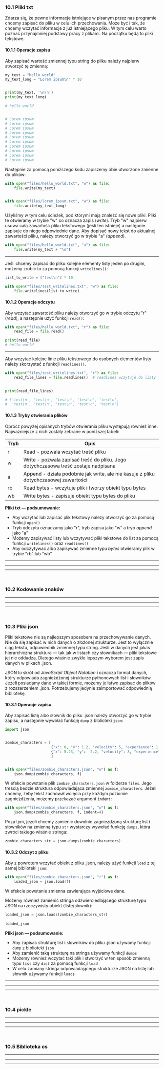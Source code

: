 ### 10.1 Pliki txt
Zdarza się, że pewne informacje istniejące w pisanym przez nas programie chcemy zapisać do pliku w celu ich przechowania. Może być i tak, że chcemy wczytać informacje z już istniejącego pliku. W tym celu warto poznać przynajmniej podstawy pracy z plikami. Na początku będą to pliki tekstowe.

#### 10.1.1 Operacje zapisu
Aby zapisać wartość zmiennej typu string do pliku należy najpierw stworzyć tę zmienną:

```python
my_text = "hello world"
my_text_long = "Lorem ipsum\n" * 10


print(my_text, '\n\n')
print(my_text_long)

# hello world 


# Lorem ipsum
# Lorem ipsum
# Lorem ipsum
# Lorem ipsum
# Lorem ipsum
# Lorem ipsum
# Lorem ipsum
# Lorem ipsum
# Lorem ipsum
# Lorem ipsum
```

Następnie za pomocą poniższego kodu zapiszemy obie utworzone zmienne do plików:

```python
with open("files/hello_world.txt", "w") as file:
    file.write(my_text)
    

with open("files/lorem_ipsum.txt", "w") as file:
    file.write(my_text_long)
```

Użyliśmy w tym celu ścieżek, pod którymi mają znaleźć się nowe pliki. Pliki te otwieramy w trybie "w" co oznacza zapis (*write*). Tryb "w" najpierw usuwa całą zawartość pliku tekstowego (jeśli ten istnieje) a następnie zapisuje do niego odpowiednie dane. Aby dopisać nowy tekst do aktualnej zawartości pliku, należy otworzyć go w trybie "a" (*append*).

```python
with open("files/hello_world.txt", "a") as file:
    file.write(my_text + "\n") 
```

---
Jeśli chcemy zapisać do pliku kolejne elementy listy jeden po drugim, możemy zrobić to za pomocą funkcji `writelines()`:

```python
list_to_write = ["test\n"] * 10

with open("files/test_writelines.txt", "w") as file:
    file.writelines(list_to_write)
```


#### 10.1.2 Operacje odczytu

Aby wczytać zawartość pliku należy otworzyć go w trybie odczytu "r" (*read*), a następnie użyć funkcji `read()`:

```python
with open("files/hello_world.txt", "r") as file:
    read_file = file.read()

print(read_file)
# hello world
```

---
Aby wczytać kolejne linie pliku tekstowego do osobnych elementów listy należy skorzystać z funkcji `readlines()`. 

```python
with open("files/test_writelines.txt", "r") as file:
    read_file_lines = file.readlines()  # readlines wczytuje do listy

    
print(read_file_lines)

# ['test\n', 'test\n', 'test\n', 'test\n', 'test\n',
#  'test\n', 'test\n', 'test\n', 'test\n', 'test\n']
```


#### 10.1.3 Tryby otwierania plików

Oprócz powyżej opisanych trybów otwierania pliku występują również inne. Najważniejsze z nich zostały zebrane w poniższej tabeli:

| Tryb    | Opis  |
| ------------- | ---------- |
| r   | Read - pozwala wczytać treść pliku |
| w   | Write - pozwala zapisać treść do pliku. Jego dotychczasowa treść zostaje nadpisana  |
| a | Append - działa podobnie jak write, ale nie kasuje z pliku dotychczasowej zawartości  |
| rb | Read bytes - wczytuje plik i tworzy obiekt typu bytes |
| wb | Write bytes - zapisuje obiekt typu bytes do pliku|


**Pliki txt — podsumowanie:**
- Aby wczytać lub zapisać plik tekstowy należy otworzyć go za pomocą funkcji `open()`
- Tryb odczytu oznaczamy jako "r", tryb zapisu jako "w" a tryb *append* jako "a"
- Możemy zapisywać listy lub wczytywać pliki tekstowe do list za pomocą funkcji `writelines()` oraz `readlines()`
- Aby odczytywać albo zapisywać zmienne typu *bytes* otwieramy plik w trybie "rb" lub "wb"



---
---
---
&nbsp;
### 10.2 Kodowanie znaków

---
---
---
&nbsp;
### 10.3 Pliki json
Pliki tekstowe nie są najlepszym sposobem na przechowywanie danych. Nie da się zapisać w nich danych o złożonej strukturze. Jest to wyłącznie ciąg tekstu, odpowiednik zmiennej typu string. Jeśli w danych jest jakaś hierarchiczna struktura — tak jak w listach czy słownikach — pliki tekstowe jej nie oddadzą. Dlatego właśnie zwykle lepszym wyborem jest zapis danych w plikach .json.

JSON to skrót od *JavaScript Object Notation* i oznacza format danych, który odpowiada zagnieżdżonej strukturze pythonowych list i słowników. Jeżeli posiadamy dane w takiej formie, możemy je łatwo zapisać do plików z rozszerzeniem .json. Potrzebujemy jedynie zaimportować odpowiednią bibliotekę.

#### 10.3.1 Operacje zapisu
Aby zapisać listę albo słownik do pliku .json należy otworzyć go w trybie zapisu, a następnie wywołać funkcję `dump` z biblioteki `json`:

```python
import json


zombie_characters = [
					 {"x": 0, "y": 1.2, "velocity": 5, "experience": 1, "power": 6},
                     {"x": 5.23, "y": -2.2, "velocity": 8, "experience": 3, "power": 8}
                     ]


with open("files/zombie_characters.json", "w") as f:
    json.dump(zombie_characters, f)
```

W efekcie powstanie plik `zombie_characters.json` w folderze `files`. Jego treścią bedzie struktura odpowiadająca zmiennej `zombie_characters`. Jeżeli chcemy, żeby tekst zachował wcięcia przy każdym poziomie zagnieżdżenia, możemy przekazać argument `indent`:
```python
with open("files/zombie_characters.json", "w") as f:
    json.dump(zombie_characters, f, indent=4)
```

Poza tym, jeżeli chcemy zamienić dowolnie zagnieżdżoną strukturę list i słowników na zmienną typu `str` wystarczy wywołać funkcję `dumps`, która zwróci takiego właśnie stringa:
```python
zombie_characters_str = json.dumps(zombie_characters)
```


#### 10.3.2 Odczyt z pliku
Aby z powrotem wczytać obiekt z pliku .json, należy użyć funkcji `load` z tej samej biblioteki `json`:

```python
with open("files/zombie_characters.json", "r") as f:
    loaded_json = json.load(f)
```

W efekcie powstanie zmienna zawierająca wyjściowe dane.

Możemy również zamienić stringa odzwierciedlającego strukturę typu JSON na rzeczywisty obiekt (listę/słownik):

```python
loaded_json = json.loads(zombie_characters_str)
    
loaded_json
```

**Pliki json — podsumowanie:**
- Aby zapisać strukturę list i słowników do pliku .json używamy funkcji `dump` z biblioteki `json`
- Aby zamienić taką strukturę na stringa używamy funkcji `dumps`
- Możemy również wczytać taki plik i stworzyć w ten sposób zmienną typu `list` czy `dict` za pomocą funkcji `load`
- W celu zamiany stringa odpowiadającego strukturze JSON na listę lub słownik używamy funkcji `loads`


---
---
---
&nbsp;
### 10.4 pickle

---
---
---
&nbsp;
### 10.5 Biblioteka os

---
---
---
&nbsp;
